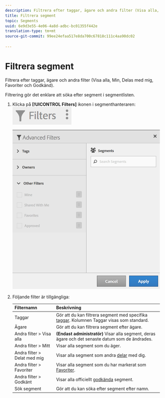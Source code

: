 ```yaml
---
description: Filtrera efter taggar, ägare och andra filter (Visa alla, Min, Delas med mig, Favoriter och Godkänd).
title: Filtrera segment
topic: Segments
uuid: 6e9d3e55-4e06-4a8d-adbc-bc01355f442e
translation-type: tm+mt
source-git-commit: 99ee24efaa517e8da700c67818c111c4aa90dc02

---
```



# Filtrera segment

Filtrera efter taggar, ägare och andra filter (Visa alla, Min, Delas med mig, Favoriter och Godkänd).

Filtrering gör det enklare att söka efter segment i segmentlisten.

1. Klicka på **[!UICONTROL Filters]** ikonen i segmenthanteraren:  ![](assets/filter_icon.png)

   ![](assets/filtering.png)

1. Följande filter är tillgängliga:

   | Filternamn | Beskrivning |
   |---|---|
   | Taggar | Gör att du kan filtrera segment med specifika [taggar](/help/components/c-segmentation/c-segmentation-workflow/seg-tag.md). Kolumnen Taggar visas som standard. |
   | Ägare | Gör att du kan filtrera segment efter ägare. |
   | Andra filter > Visa alla | **(Endast administratör)** Visar alla segment, deras ägare och det senaste datum som de ändrades. |
   | Andra filter > Mitt | Visar alla segment som du äger. |
   | Andra filter > Delat med mig | Visar alla segment som andra [delar](/help/components/c-segmentation/c-segmentation-workflow/t-seg-share.md) med dig. |
   | Andra filter > Favoriter | Visar alla segment som du har markerat som [Favoriter](/help/components/c-segmentation/c-segmentation-workflow/t-seg-favorite.md). |
   | Andra filter > Godkänt | Visar alla officiellt [godkända](/help/components/c-segmentation/c-segmentation-workflow/seg-approve.md) segment. |
   | Sök segment | Gör att du kan söka efter segment efter namn. |

